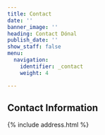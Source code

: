 ```yaml
---
title: Contact
date: ''
banner_image: ''
heading: Contact Dónal
publish_date: ''
show_staff: false
menu:
  navigation:
    identifier: _contact
    weight: 4

---
```

## Contact Information

{% include address.html %}